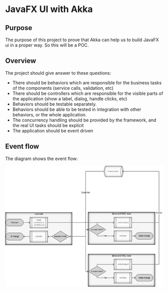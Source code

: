 # JavaFX UI with Akka

## Purpose
The purpose of this project to prove that Akka can help us to build JavaFX ui in a proper way. So this will be a POC.


## Overview

The project should give answer to these questions:
* There should be behaviors which are responsible for the business tasks of the components (service calls, validation, etc)
* There should be controllers which are responsible for the visible parts of the application (show a label, dialog, handle clicks, etc)
* Behaviors should be testable separately.
* Behaviors should be able to be tested in integration with other behaviors, or the whole application.
* The concurrency handling should be provided by the framework, and the real UI tasks should be explicit
* The application should be event driven

## Event flow
The diagram shows the event flow:

![alt text](https://github.com/chromygabor/the-playground/blob/master/akka-ui/doc/AkkaUI.png "Event flow")

